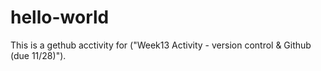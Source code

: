 # hello-world
This is a gethub acctivity for ("Week13 Activity - version control &amp; Github (due 11/28)"). 
